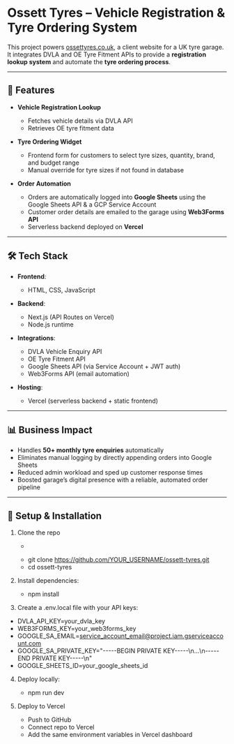 # Ossett Tyres – Vehicle Registration & Tyre Ordering System

This project powers [ossettyres.co.uk](https://ossettyres.co.uk), a client website for a UK tyre garage.  
It integrates DVLA and OE Tyre Fitment APIs to provide a **registration lookup system** and automate the **tyre ordering process**.

---

## 🚗 Features

- **Vehicle Registration Lookup**  
  - Fetches vehicle details via DVLA API  
  - Retrieves OE tyre fitment data  

- **Tyre Ordering Widget**  
  - Frontend form for customers to select tyre sizes, quantity, brand, and budget range  
  - Manual override for tyre sizes if not found in database  

- **Order Automation**  
  - Orders are automatically logged into **Google Sheets** using the Google Sheets API & a GCP Service Account  
  - Customer order details are emailed to the garage using **Web3Forms API**  
  - Serverless backend deployed on **Vercel**  

---

## 🛠️ Tech Stack

- **Frontend**:  
  - HTML, CSS, JavaScript  

- **Backend**:  
  - Next.js (API Routes on Vercel)  
  - Node.js runtime  

- **Integrations**:  
  - DVLA Vehicle Enquiry API  
  - OE Tyre Fitment API  
  - Google Sheets API (via Service Account + JWT auth)  
  - Web3Forms API (email automation)  

- **Hosting**:  
  - Vercel (serverless backend + static frontend)

---

## 📊 Business Impact

- Handles **50+ monthly tyre enquiries** automatically  
- Eliminates manual logging by directly appending orders into Google Sheets  
- Reduced admin workload and sped up customer response times  
- Boosted garage’s digital presence with a reliable, automated order pipeline  

---

## 🚀 Setup & Installation

1. Clone the repo  
   - ```bash
   - git clone https://github.com/YOUR_USERNAME/ossett-tyres.git
   - cd ossett-tyres


2. Install dependencies:

   - npm install

3. Create a .env.local file with your API keys:

  - DVLA_API_KEY=your_dvla_key
  - WEB3FORMS_KEY=your_web3forms_key
  - GOOGLE_SA_EMAIL=service_account_email@project.iam.gserviceaccount.com
  - GOOGLE_SA_PRIVATE_KEY="-----BEGIN PRIVATE KEY-----\n...\n-----END PRIVATE KEY-----\n"
  - GOOGLE_SHEETS_ID=your_google_sheets_id

4. Deploy locally:

   - npm run dev

5. Deploy to Vercel

   - Push to GitHub
   - Connect repo to Vercel
   - Add the same environment variables in Vercel dashboard
